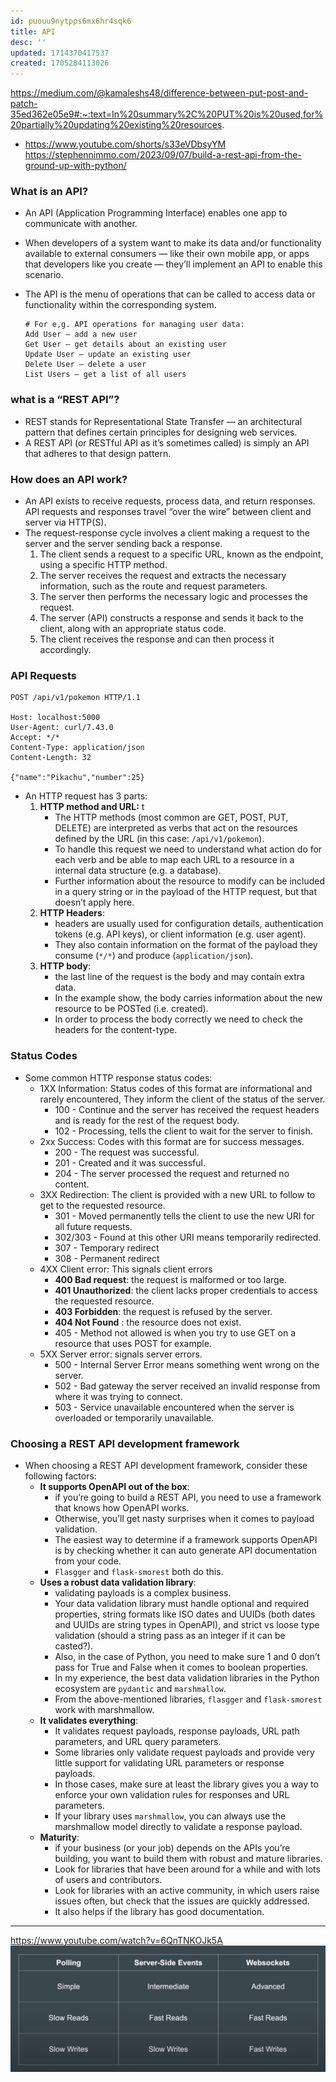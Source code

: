 ```yaml
---
id: puouu9nytpps6mx6hr4sqk6
title: API
desc: ''
updated: 1714370417537
created: 1705284113026
---
```

https://medium.com/@kamaleshs48/difference-between-put-post-and-patch-35ed362e05e9#:~:text=In%20summary%2C%20PUT%20is%20used,for%20partially%20updating%20existing%20resources.
- https://www.youtube.com/shorts/s33eVDbsyYM
https://stephennimmo.com/2023/09/07/build-a-rest-api-from-the-ground-up-with-python/

### What is an API?

-   An API (Application Programming Interface) enables one app to communicate with another.
-   When developers of a system want to make its data and/or functionality available to external consumers — like their own mobile app, or apps that developers like you create — they’ll implement an API to enable this scenario.
-   The API is the menu of operations that can be called to access data or functionality within the corresponding system.

    ```raw
    # For e,g. API operations for managing user data:
    Add User – add a new user
    Get User – get details about an existing user
    Update User – update an existing user
    Delete User – delete a user
    List Users – get a list of all users
    ```

### what is a “REST API”?

-   REST stands for Representational State Transfer — an architectural pattern that defines certain principles for designing web services.
-   A REST API (or RESTful API as it’s sometimes called) is simply an API that adheres to that design pattern.

### How does an API work?

-   An API exists to receive requests, process data, and return responses. API requests and responses travel “over the wire” between client and server via HTTP(S).
-   The request-response cycle involves a client making a request to the server and the server sending back a response.
    1. The client sends a request to a specific URL, known as the endpoint, using a specific HTTP method.
    2. The server receives the request and extracts the necessary information, such as the route and request parameters.
    3. The server then performs the necessary logic and processes the request.
    4. The server (API) constructs a response and sends it back to the client, along with an appropriate status code.
    5. The client receives the response and can then process it accordingly.

### API Requests

```http
POST /api/v1/pokemon HTTP/1.1

Host: localhost:5000
User-Agent: curl/7.43.0
Accept: */*
Content-Type: application/json
Content-Length: 32

{"name":"Pikachu","number":25}
```

-   An HTTP request has 3 parts:
    1. **HTTP method and URL:** t
        - The HTTP methods (most common are GET, POST, PUT, DELETE) are interpreted as verbs that act on the resources defined by the URL (in this case: `/api/v1/pokemon`).
        - To handle this request we need to understand what action do for each verb and be able to map each URL to a resource in a internal data structure (e.g. a database).
        - Further information about the resource to modify can be included in a query string or in the payload of the HTTP request, but that doesn’t apply here.
    2. **HTTP Headers**:
        - headers are usually used for configuration details, authentication tokens (e.g. API keys), or client information (e.g. user agent).
        - They also contain information on the format of the payload they consume (`*/*`) and produce (`application/json`).
    3. **HTTP body**:
        - the last line of the request is the body and may contain extra data.
        - In the example show, the body carries information about the new resource to be POSTed (i.e. created).
        - In order to process the body correctly we need to check the headers for the content-type.

### Status Codes

-   Some common HTTP response status codes:
    -   1XX Information: Status codes of this format are informational and rarely encountered, They inform the client of the status of the server.
        -   100 - Continue and the server has received the request headers and is ready for the rest of the request body.
        -   102 - Processing, tells the client to wait for the server to finish.
    -   2xx Success: Codes with this format are for success messages.
        -   200 - The request was successful.
        -   201 - Created and it was successful.
        -   204 - The server processed the request and returned no content.
    -   3XX Redirection: The client is provided with a new URL to follow to get to the requested resource.
        -   301 - Moved permanently tells the client to use the new URI for all future requests.
        -   302/303 - Found at this other URI means temporarily redirected.
        -   307 - Temporary redirect
        -   308 - Permanent redirect
    -   4XX Client error: This signals client errors
        -   **400 Bad request**: the request is malformed or too large.
        -   **401 Unauthorized**: the client lacks proper credentials to access the requested resource.
        -   **403 Forbidden**: the request is refused by the server.
        -   **404 Not Found** : the resource does not exist.
        -   405 - Method not allowed is when you try to use GET on a resource that uses POST for example.
    -   5XX Server error: signals server errors.
        -   500 - Internal Server Error means something went wrong on the server.
        -   502 - Bad gateway the server received an invalid response from where it was trying to connect.
        -   503 - Service unavailable encountered when the server is overloaded or temporarily unavailable.

### Choosing a REST API development framework

-   When choosing a REST API development framework, consider these following factors:
    -   **It supports OpenAPI out of the box**:
        -   if you’re going to build a REST API, you need to use a framework that knows how OpenAPI works.
        -   Otherwise, you’ll get nasty surprises when it comes to payload validation.
        -   The easiest way to determine if a framework supports OpenAPI is by checking whether it can auto generate API documentation from your code.
        -   `Flasgger` and `flask-smorest` both do this.
    -   **Uses a robust data validation library**:
        -   validating payloads is a complex business.
        -   Your data validation library must handle optional and required properties, string formats like ISO dates and UUIDs (both dates and UUIDs are string types in OpenAPI), and strict vs loose type validation (should a string pass as an integer if it can be casted?).
        -   Also, in the case of Python, you need to make sure 1 and 0 don’t pass for True and False when it comes to boolean properties.
        -   In my experience, the best data validation libraries in the Python ecosystem are `pydantic` and `marshmallow`.
        -   From the above-mentioned libraries, `flasgger` and `flask-smorest` work with marshmallow.
    -   **It validates everything**:
        -   It validates request payloads, response payloads, URL path parameters, and URL query parameters.
        -   Some libraries only validate request payloads and provide very little support for validating URL parameters or response payloads.
        -   In those cases, make sure at least the library gives you a way to enforce your own validation rules for responses and URL parameters.
        -   If your library uses `marshmallow`, you can always use the marshmallow model directly to validate a response payload.
    -   **Maturity**:
        -   if your business (or your job) depends on the APIs you’re building, you want to build them with robust and mature libraries.
        -   Look for libraries that have been around for a while and with lots of users and contributors.
        -   Look for libraries with an active community, in which users raise issues often, but check that the issues are quickly addressed.
        -   It also helps if the library has good documentation.

---
https://www.youtube.com/watch?v=6QnTNKOJk5A
![alt text](image-8.png)